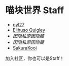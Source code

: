 # 喵块世界 Staff

- [qyl27](https://github.com/qyl27)
- [Elihuso Quigley](https://github.com/LS-KR)
- *因隐私原因隐藏*
- *因隐私原因隐藏*
- [SakuraKooi](https://github.com/SakuraKoi)

加入社区，你也可以是Staff！
